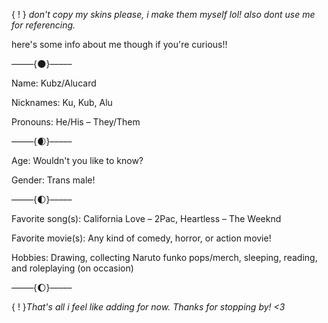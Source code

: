 { ! } *don't copy my skins please, i make them myself lol!*
*also dont use me for referencing.*

here's some info about me though if you're curious!! 

–––––{🌑}–––––

Name: Kubz/Alucard 

Nicknames: Ku, Kub, Alu

Pronouns: He/His – They/Them


–––––{🌒}–––––

Age: Wouldn't you like to know?

Gender: Trans male! 

–––––{🌓}–––––

Favorite song(s): California Love – 2Pac, Heartless – The Weeknd

Favorite movie(s): Any kind of comedy, horror, or action movie!

Hobbies: Drawing, collecting Naruto funko pops/merch, sleeping, reading, and roleplaying (on occasion)

–––––{🌔}–––––

{ ! }*That's all i feel like adding for now. Thanks for stopping by! <3*
